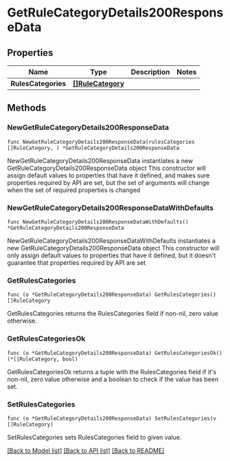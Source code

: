 # GetRuleCategoryDetails200ResponseData

## Properties

Name | Type | Description | Notes
------------ | ------------- | ------------- | -------------
**RulesCategories** | [**[]RuleCategory**](RuleCategory.md) |  | 

## Methods

### NewGetRuleCategoryDetails200ResponseData

`func NewGetRuleCategoryDetails200ResponseData(rulesCategories []RuleCategory, ) *GetRuleCategoryDetails200ResponseData`

NewGetRuleCategoryDetails200ResponseData instantiates a new GetRuleCategoryDetails200ResponseData object
This constructor will assign default values to properties that have it defined,
and makes sure properties required by API are set, but the set of arguments
will change when the set of required properties is changed

### NewGetRuleCategoryDetails200ResponseDataWithDefaults

`func NewGetRuleCategoryDetails200ResponseDataWithDefaults() *GetRuleCategoryDetails200ResponseData`

NewGetRuleCategoryDetails200ResponseDataWithDefaults instantiates a new GetRuleCategoryDetails200ResponseData object
This constructor will only assign default values to properties that have it defined,
but it doesn't guarantee that properties required by API are set

### GetRulesCategories

`func (o *GetRuleCategoryDetails200ResponseData) GetRulesCategories() []RuleCategory`

GetRulesCategories returns the RulesCategories field if non-nil, zero value otherwise.

### GetRulesCategoriesOk

`func (o *GetRuleCategoryDetails200ResponseData) GetRulesCategoriesOk() (*[]RuleCategory, bool)`

GetRulesCategoriesOk returns a tuple with the RulesCategories field if it's non-nil, zero value otherwise
and a boolean to check if the value has been set.

### SetRulesCategories

`func (o *GetRuleCategoryDetails200ResponseData) SetRulesCategories(v []RuleCategory)`

SetRulesCategories sets RulesCategories field to given value.



[[Back to Model list]](../README.md#documentation-for-models) [[Back to API list]](../README.md#documentation-for-api-endpoints) [[Back to README]](../README.md)


